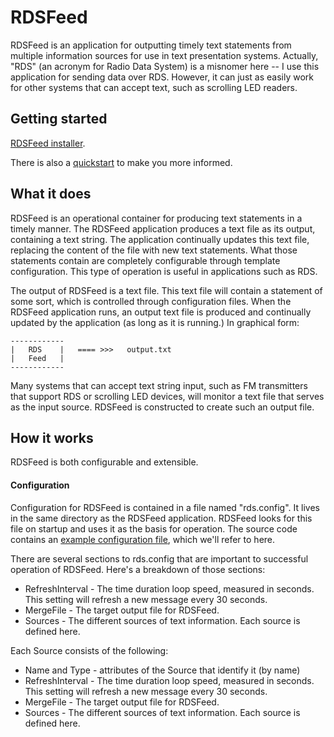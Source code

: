 # RDSFeed

RDSFeed is an application for outputting timely text statements from multiple information sources for use 
in text presentation systems. Actually, "RDS" (an acronym for Radio Data System) is a misnomer here -- I 
use this application for sending data over RDS. However, it can just as easily work for other systems 
that can accept text, such as scrolling LED readers.


## Getting started

[RDSFeed installer](https://dl.dropbox.com/u/7320109/RDSFeedInstall.msi).

There is also a [quickstart](https://github.com/greenlakexmas/RDSFeed/blob/master/QUICKSTART.md) to make you
more informed.

## What it does

RDSFeed is an operational container for producing text statements in a timely manner. The RDSFeed application
produces a text file as its output, containing a text string. The application continually updates this text file, 
replacing the content of the file with new text statements. What those statements contain are completely 
configurable through template configuration. This type of operation is useful in applications such as RDS.


The output of RDSFeed is a text file. This text file will contain a statement of some sort, which is controlled
through configuration files. When the RDSFeed application runs, an output text file is produced and continually 
updated by the application (as long as it is running.) In graphical form:

```
------------
|   RDS    |   ==== >>>   output.txt
|   Feed   |
------------
```

Many systems that can accept text string input, such as FM transmitters that support RDS or scrolling LED devices, 
will monitor a text file that serves as the input source. RDSFeed is constructed to create such an output file.


## How it works

RDSFeed is both configurable and extensible.

#### Configuration

Configuration for RDSFeed is contained in a file named "rds.config". It lives in the same directory as the RDSFeed
application. RDSFeed looks for this file on startup and uses it as the basis for operation.
The source code contains an 
[example configuration file](https://github.com/greenlakexmas/RDSFeed/blob/master/rds.config.example "configuration file"), 
which we'll refer to here.

There are several sections to rds.config that are important to successful operation of RDSFeed. Here's a breakdown
of those sections:

* RefreshInterval - The time duration loop speed, measured in seconds. This setting will 
refresh a new message every 30 seconds.
* MergeFile - The target output file for RDSFeed.
* Sources - The different sources of text information. Each source is defined here.

Each Source consists of the following:

* Name and Type - attributes of the Source that identify it (by name) 
* RefreshInterval - The time duration loop speed, measured in seconds. This setting will 
refresh a new message every 30 seconds.
* MergeFile - The target output file for RDSFeed.
* Sources - The different sources of text information. Each source is defined here.
